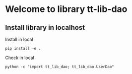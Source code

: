 # Welcome to library tt-lib-dao

## Install library in localhost

Install in local 

    pip install -e .

Check in local

    python -c "import tt_lib_dao; tt_lib_dao.UserDao"